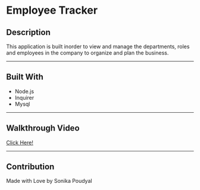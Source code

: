 # Employee Tracker

## Description
This application is built inorder to view and manage the departments, roles and employees in the company to organize and plan the business. 

---

## Built With
* Node.js
* Inquirer
* Mysql

---

## Walkthrough Video
[Click Here!]()

---

## Contribution
Made with Love by Sonika Poudyal 